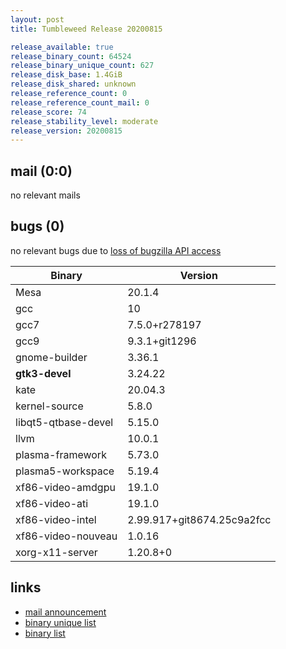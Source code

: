 ```yaml
---
layout: post
title: Tumbleweed Release 20200815

release_available: true
release_binary_count: 64524
release_binary_unique_count: 627
release_disk_base: 1.4GiB
release_disk_shared: unknown
release_reference_count: 0
release_reference_count_mail: 0
release_score: 74
release_stability_level: moderate
release_version: 20200815
---
```


## mail (0:0)

no relevant mails

## bugs (0)

<!--more-->

no relevant bugs due to [loss of bugzilla API access](https://bugzilla.opensuse.org/show_bug.cgi?id=1157722)

Binary | Version
--- | ---
Mesa | 20.1.4
gcc | 10
gcc7 | 7.5.0+r278197
gcc9 | 9.3.1+git1296
gnome-builder | 3.36.1
**gtk3-devel** | 3.24.22
kate | 20.04.3
kernel-source | 5.8.0
libqt5-qtbase-devel | 5.15.0
llvm | 10.0.1
plasma-framework | 5.73.0
plasma5-workspace | 5.19.4
xf86-video-amdgpu | 19.1.0
xf86-video-ati | 19.1.0
xf86-video-intel | 2.99.917+git8674.25c9a2fcc
xf86-video-nouveau | 1.0.16
xorg-x11-server | 1.20.8+0

## links

- [mail announcement](https://lists.opensuse.org/opensuse-factory/2020-08/msg00134.html)
- [binary unique list](http://download.opensuse.org/history/20200815/rpm.unique.list)
- [binary list](http://download.opensuse.org/history/20200815/rpm.list)
